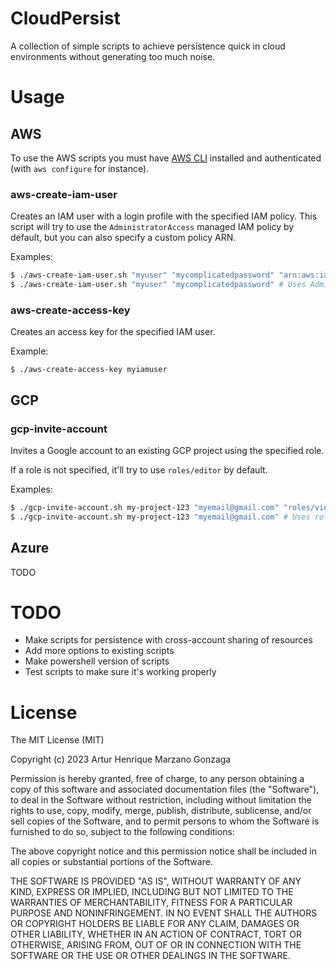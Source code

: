 # CloudPersist

A collection of simple scripts to achieve persistence quick in cloud environments without generating too much noise.

# Usage

## AWS

To use the AWS scripts you must have [AWS CLI](https://docs.aws.amazon.com/cli/latest/userguide/getting-started-install.html) installed and authenticated (with `aws configure` for instance).

### aws-create-iam-user

Creates an IAM user with a login profile with the specified IAM policy.
This script will try to use the `AdministratorAccess` managed IAM policy by default, but you can also specify a custom policy ARN.

Examples:
```bash
$ ./aws-create-iam-user.sh "myuser" "mycomplicatedpassword" "arn:aws:iam::aws:policy/AmazonS3FullAccess"
$ ./aws-create-iam-user.sh "myuser" "mycomplicatedpassword" # Uses AdministratorAccess
```

### aws-create-access-key

Creates an access key for the specified IAM user.

Example:
```
$ ./aws-create-access-key myiamuser
```

## GCP

### gcp-invite-account

Invites a Google account to an existing GCP project using the specified role.

If a role is not specified, it'll try to use `roles/editor` by default.

Examples:
```bash
$ ./gcp-invite-account.sh my-project-123 "myemail@gmail.com" "roles/viewer"
$ ./gcp-invite-account.sh my-project-123 "myemail@gmail.com" # Uses roles/editor
```

## Azure
TODO

# TODO
* Make scripts for persistence with cross-account sharing of resources
* Add more options to existing scripts
* Make powershell version of scripts
* Test scripts to make sure it's working properly

# License
The MIT License (MIT)

Copyright (c) 2023 Artur Henrique Marzano Gonzaga

Permission is hereby granted, free of charge, to any person
obtaining a copy of this software and associated documentation
files (the "Software"), to deal in the Software without
restriction, including without limitation the rights to use,
copy, modify, merge, publish, distribute, sublicense, and/or sell
copies of the Software, and to permit persons to whom the
Software is furnished to do so, subject to the following
conditions:

The above copyright notice and this permission notice shall be
included in all copies or substantial portions of the Software.

THE SOFTWARE IS PROVIDED "AS IS", WITHOUT WARRANTY OF ANY KIND,
EXPRESS OR IMPLIED, INCLUDING BUT NOT LIMITED TO THE WARRANTIES
OF MERCHANTABILITY, FITNESS FOR A PARTICULAR PURPOSE AND
NONINFRINGEMENT. IN NO EVENT SHALL THE AUTHORS OR COPYRIGHT
HOLDERS BE LIABLE FOR ANY CLAIM, DAMAGES OR OTHER LIABILITY,
WHETHER IN AN ACTION OF CONTRACT, TORT OR OTHERWISE, ARISING
FROM, OUT OF OR IN CONNECTION WITH THE SOFTWARE OR THE USE OR
OTHER DEALINGS IN THE SOFTWARE.
